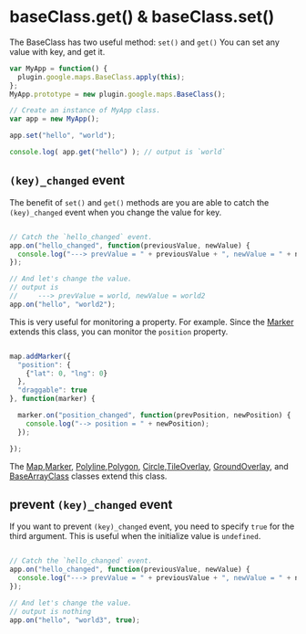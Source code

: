 # baseClass.get() & baseClass.set()

The BaseClass has two useful method: `set()` and `get()`
You can set any value with key, and get it.

```js
var MyApp = function() {
  plugin.google.maps.BaseClass.apply(this);
};
MyApp.prototype = new plugin.google.maps.BaseClass();

// Create an instance of MyApp class.
var app = new MyApp();

app.set("hello", "world");

console.log( app.get("hello") ); // output is `world`
```

## `(key)_changed` event

The benefit of `set()` and `get()` methods are you are able to catch the `(key)_changed` event when you change the value for key.

```js

// Catch the `hello_changed` event.
app.on("hello_changed", function(previousValue, newValue) {
  console.log("---> prevValue = " + previousValue + ", newValue = " + newValue);
});

// And let's change the value.
// output is
//     ---> prevValue = world, newValue = world2
app.on("hello", "world2");
```

This is very useful for monitoring a property.
For example. Since the [Marker](../../Marker/README.md) extends this class, you can monitor the `position` property.

```js

map.addMarker({
  "position": {
    {"lat": 0, "lng": 0}
  },
  "draggable": true
}, function(marker) {

  marker.on("position_changed", function(prevPosition, newPosition) {
    console.log("--> position = " + newPosition);
  });

});

```

The [Map](../../Map/README.md),[Marker](../../Marker/README.md),
[Polyline](../../Polyline/README.md),[Polygon](../../Polygon/README.md),
[Circle](../../Circle/README.md),[TileOverlay](../../TileOverlay/README.md),
[GroundOverlay](../../GroundOverlay/README.md), and [BaseArrayClass](../../BaseArrayClass/README.md) classes extend this class.


## prevent `(key)_changed` event

If you want to prevent `(key)_changed` event, you need to specify `true` for the third argument.
This is useful when the initialize value is `undefined`.

```js

// Catch the `hello_changed` event.
app.on("hello_changed", function(previousValue, newValue) {
  console.log("---> prevValue = " + previousValue + ", newValue = " + newValue);
});

// And let's change the value.
// output is nothing
app.on("hello", "world3", true);
```
